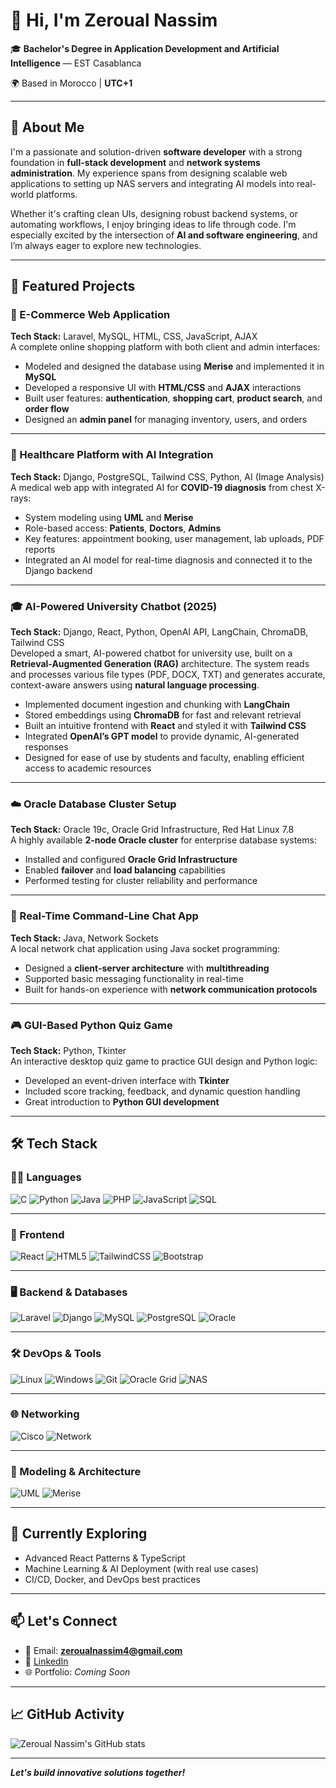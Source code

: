 # 👋 Hi, I'm Zeroual Nassim

🎓 **Bachelor's Degree in Application Development and Artificial Intelligence** — EST Casablanca  

🌍 Based in Morocco | **UTC+1**

---

## 💼 About Me

I'm a passionate and solution-driven **software developer** with a strong foundation in **full-stack development** and **network systems administration**. My experience spans from designing scalable web applications to setting up NAS servers and integrating AI models into real-world platforms.

Whether it's crafting clean UIs, designing robust backend systems, or automating workflows, I enjoy bringing ideas to life through code. I'm especially excited by the intersection of **AI and software engineering**, and I’m always eager to explore new technologies.

---

## 🚀 Featured Projects

### 🛒 E-Commerce Web Application  
**Tech Stack:** Laravel, MySQL, HTML, CSS, JavaScript, AJAX  
A complete online shopping platform with both client and admin interfaces:  
- Modeled and designed the database using **Merise** and implemented it in **MySQL**  
- Developed a responsive UI with **HTML/CSS** and **AJAX** interactions  
- Built user features: **authentication**, **shopping cart**, **product search**, and **order flow**  
- Designed an **admin panel** for managing inventory, users, and orders  

---

### 🏥 Healthcare Platform with AI Integration  
**Tech Stack:** Django, PostgreSQL, Tailwind CSS, Python, AI (Image Analysis)  
A medical web app with integrated AI for **COVID-19 diagnosis** from chest X-rays:  
- System modeling using **UML** and **Merise**  
- Role-based access: **Patients**, **Doctors**, **Admins**  
- Key features: appointment booking, user management, lab uploads, PDF reports  
- Integrated an AI model for real-time diagnosis and connected it to the Django backend  

---

### 🎓 AI-Powered University Chatbot (2025)  
**Tech Stack:** Django, React, Python, OpenAI API, LangChain, ChromaDB, Tailwind CSS  
Developed a smart, AI-powered chatbot for university use, built on a **Retrieval-Augmented Generation (RAG)** architecture. The system reads and processes various file types (PDF, DOCX, TXT) and generates accurate, context-aware answers using **natural language processing**.  
- Implemented document ingestion and chunking with **LangChain**  
- Stored embeddings using **ChromaDB** for fast and relevant retrieval  
- Built an intuitive frontend with **React** and styled it with **Tailwind CSS**  
- Integrated **OpenAI’s GPT model** to provide dynamic, AI-generated responses  
- Designed for ease of use by students and faculty, enabling efficient access to academic resources

---

### ☁️ Oracle Database Cluster Setup  
**Tech Stack:** Oracle 19c, Oracle Grid Infrastructure, Red Hat Linux 7.8  
A highly available **2-node Oracle cluster** for enterprise database systems:  
- Installed and configured **Oracle Grid Infrastructure**  
- Enabled **failover** and **load balancing** capabilities  
- Performed testing for cluster reliability and performance  

---

### 💬 Real-Time Command-Line Chat App  
**Tech Stack:** Java, Network Sockets  
A local network chat application using Java socket programming:  
- Designed a **client-server architecture** with **multithreading**  
- Supported basic messaging functionality in real-time  
- Built for hands-on experience with **network communication protocols**  

---

### 🎮 GUI-Based Python Quiz Game  
**Tech Stack:** Python, Tkinter  
An interactive desktop quiz game to practice GUI design and Python logic:  
- Developed an event-driven interface with **Tkinter**  
- Included score tracking, feedback, and dynamic question handling  
- Great introduction to **Python GUI development**  

---

## 🛠️ Tech Stack

### 🧑‍💻 Languages  
![C](https://img.shields.io/badge/C-00599C?style=for-the-badge&logo=c&logoColor=white)
![Python](https://img.shields.io/badge/Python-3776AB?style=for-the-badge&logo=python&logoColor=white)
![Java](https://img.shields.io/badge/Java-ED8B00?style=for-the-badge&logo=openjdk&logoColor=white)
![PHP](https://img.shields.io/badge/PHP-777BB4?style=for-the-badge&logo=php&logoColor=white)
![JavaScript](https://img.shields.io/badge/JavaScript-F7DF1E?style=for-the-badge&logo=javascript&logoColor=black)
![SQL](https://img.shields.io/badge/SQL-336791?style=for-the-badge&logo=postgresql&logoColor=white)

---

### 🎨 Frontend  
![React](https://img.shields.io/badge/React-20232A?style=for-the-badge&logo=react&logoColor=61DAFB)
![HTML5](https://img.shields.io/badge/HTML5-E34F26?style=for-the-badge&logo=html5&logoColor=white)
![TailwindCSS](https://img.shields.io/badge/Tailwind_CSS-06B6D4?style=for-the-badge&logo=tailwind-css&logoColor=white)
![Bootstrap](https://img.shields.io/badge/Bootstrap-7952B3?style=for-the-badge&logo=bootstrap&logoColor=white)

---

### 🖥️ Backend & Databases  
![Laravel](https://img.shields.io/badge/Laravel-FF2D20?style=for-the-badge&logo=laravel&logoColor=white)
![Django](https://img.shields.io/badge/Django-092E20?style=for-the-badge&logo=django&logoColor=white)
![MySQL](https://img.shields.io/badge/MySQL-4479A1?style=for-the-badge&logo=mysql&logoColor=white)
![PostgreSQL](https://img.shields.io/badge/PostgreSQL-4169E1?style=for-the-badge&logo=postgresql&logoColor=white)
![Oracle](https://img.shields.io/badge/Oracle_DB-F80000?style=for-the-badge&logo=oracle&logoColor=white)

---

### 🛠️ DevOps & Tools  
![Linux](https://img.shields.io/badge/Linux-FCC624?style=for-the-badge&logo=linux&logoColor=black)
![Windows](https://img.shields.io/badge/Windows-0078D6?style=for-the-badge&logo=windows&logoColor=white)
![Git](https://img.shields.io/badge/Git-F05032?style=for-the-badge&logo=git&logoColor=white)
![Oracle Grid](https://img.shields.io/badge/Oracle_Grid-FF0000?style=for-the-badge&logo=oracle&logoColor=white)
![NAS](https://img.shields.io/badge/NAS-0078D4?style=for-the-badge&logo=server&logoColor=white)

---

### 🌐 Networking  
![Cisco](https://img.shields.io/badge/Cisco-1BA0D7?style=for-the-badge&logo=cisco&logoColor=white)
![Network](https://img.shields.io/badge/Network_Tools-000000?style=for-the-badge&logo=ethernet&logoColor=white)

---

### 🧩 Modeling & Architecture  
![UML](https://img.shields.io/badge/UML-FFFFFF?style=for-the-badge&logo=uml&logoColor=black)
![Merise](https://img.shields.io/badge/Merise-0A0A0A?style=for-the-badge&logo=data&logoColor=white)

---

## 🌱 Currently Exploring

- Advanced React Patterns & TypeScript  
- Machine Learning & AI Deployment (with real use cases)  
- CI/CD, Docker, and DevOps best practices  

---

## 📫 Let's Connect

- 📧 Email: **zeroualnassim4@gmail.com**  
- 💼 [LinkedIn](https://www.linkedin.com/in/nassim-zeroual-b6274526a/)  
- 🌐 Portfolio: *Coming Soon*

---

## 📈 GitHub Activity

![Zeroual Nassim's GitHub stats](https://github-readme-stats.vercel.app/api?username=YourGitHubUsername&show_icons=true&theme=radical)

---

_**Let's build innovative solutions together!**_
